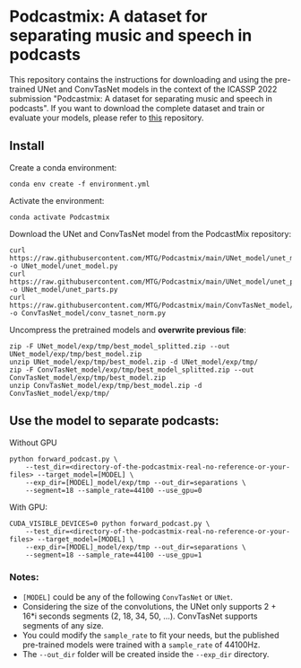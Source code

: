 # Podcastmix: A dataset for separating music and speech in podcasts

This repository contains the instructions for downloading and using the pre-trained UNet and ConvTasNet models in the context of the ICASSP 2022 submission "Podcastmix: A dataset for separating music and speech in podcasts".
If you want to download the complete dataset and train or evaluate your models, please refer to [this](https://github.com/MTG/Podcastmix) repository.

## Install
Create a conda environment:

```
conda env create -f environment.yml
```

Activate the environment:

```
conda activate Podcastmix
```

Download the UNet and ConvTasNet model from the PodcastMix repository:
```
curl https://raw.githubusercontent.com/MTG/Podcastmix/main/UNet_model/unet_model.py -o UNet_model/unet_model.py
curl https://raw.githubusercontent.com/MTG/Podcastmix/main/UNet_model/unet_parts.py -o UNet_model/unet_parts.py
curl https://raw.githubusercontent.com/MTG/Podcastmix/main/ConvTasNet_model/conv_tasnet_norm.py -o ConvTasNet_model/conv_tasnet_norm.py
```

Uncompress the pretrained models and  **overwrite previous file**:

```
zip -F UNet_model/exp/tmp/best_model_splitted.zip --out UNet_model/exp/tmp/best_model.zip
unzip UNet_model/exp/tmp/best_model.zip -d UNet_model/exp/tmp/
zip -F ConvTasNet_model/exp/tmp/best_model_splitted.zip --out ConvTasNet_model/exp/tmp/best_model.zip
unzip ConvTasNet_model/exp/tmp/best_model.zip -d ConvTasNet_model/exp/tmp/
```

## Use the model to separate podcasts:

Without GPU
```
python forward_podcast.py \
    --test_dir=<directory-of-the-podcastmix-real-no-reference-or-your-files> --target_model=[MODEL] \
    --exp_dir=[MODEL]_model/exp/tmp --out_dir=separations \
    --segment=18 --sample_rate=44100 --use_gpu=0
```

With GPU:
```
CUDA_VISIBLE_DEVICES=0 python forward_podcast.py \
    --test_dir=<directory-of-the-podcastmix-real-no-reference-or-your-files> --target_model=[MODEL] \
    --exp_dir=[MODEL]_model/exp/tmp --out_dir=separations \
    --segment=18 --sample_rate=44100 --use_gpu=1
```

### Notes: ###
- ```[MODEL]``` could be any of the following ```ConvTasNet``` or ```UNet```.
- Considering the size of the convolutions, the UNet only supports 2 + 16*i seconds segments (2, 18, 34, 50, ...). ConvTasNet supports segments of any size.
- You could modify the ```sample_rate``` to fit your needs, but the published pre-trained models were trained with a ```sample_rate``` of 44100Hz.
- The ```--out_dir``` folder will be created inside the ```--exp_dir``` directory.
